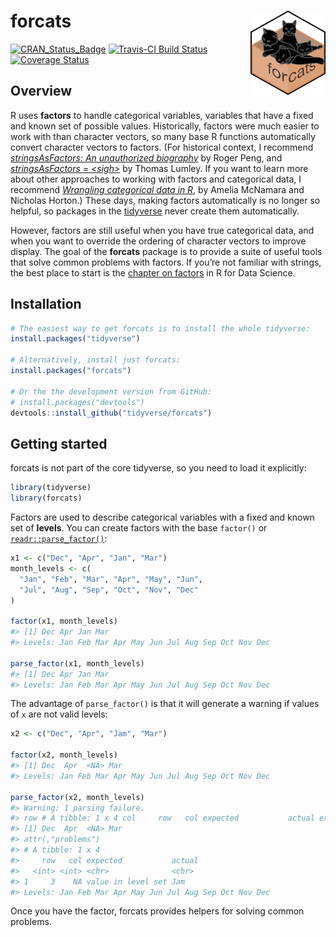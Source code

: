 
<!-- README.md is generated from README.Rmd. Please edit that file -->

# forcats <img src="man/figures/logo.png" align="right" />

[![CRAN\_Status\_Badge](http://www.r-pkg.org/badges/version/forcats)](https://cran.r-project.org/package=forcats)
[![Travis-CI Build
Status](https://travis-ci.org/tidyverse/forcats.svg?branch=master)](https://travis-ci.org/tidyverse/forcats)
[![Coverage
Status](https://img.shields.io/codecov/c/github/tidyverse/forcats/master.svg)](https://codecov.io/github/tidyverse/forcats?branch=master)

## Overview

R uses **factors** to handle categorical variables, variables that have
a fixed and known set of possible values. Historically, factors were
much easier to work with than character vectors, so many base R
functions automatically convert character vectors to factors. (For
historical context, I recommend [*stringsAsFactors: An unauthorized
biography*](http://simplystatistics.org/2015/07/24/stringsasfactors-an-unauthorized-biography/)
by Roger Peng, and [*stringsAsFactors =
\<sigh\>*](http://notstatschat.tumblr.com/post/124987394001/stringsasfactors-sigh)
by Thomas Lumley. If you want to learn more about other approaches to
working with factors and categorical data, I recommend [*Wrangling
categorical data in R*](https://peerj.com/preprints/3163/), by Amelia
McNamara and Nicholas Horton.) These days, making factors automatically
is no longer so helpful, so packages in the
[tidyverse](http://tidyverse.org) never create them automatically.

However, factors are still useful when you have true categorical data,
and when you want to override the ordering of character vectors to
improve display. The goal of the **forcats** package is to provide a
suite of useful tools that solve common problems with factors. If you’re
not familiar with strings, the best place to start is the [chapter on
factors](http://r4ds.had.co.nz/factors.html) in R for Data Science.

## Installation

``` r
# The easiest way to get forcats is to install the whole tidyverse:
install.packages("tidyverse")

# Alternatively, install just forcats:
install.packages("forcats")

# Or the the development version from GitHub:
# install.packages("devtools")
devtools::install_github("tidyverse/forcats")
```

## Getting started

forcats is not part of the core tidyverse, so you need to load it
explicitly:

``` r
library(tidyverse)
library(forcats)
```

Factors are used to describe categorical variables with a fixed and
known set of **levels**. You can create factors with the base `factor()`
or
[`readr::parse_factor()`](http://readr.tidyverse.org/reference/parse_factor.html):

``` r
x1 <- c("Dec", "Apr", "Jan", "Mar")
month_levels <- c(
  "Jan", "Feb", "Mar", "Apr", "May", "Jun", 
  "Jul", "Aug", "Sep", "Oct", "Nov", "Dec"
)

factor(x1, month_levels)
#> [1] Dec Apr Jan Mar
#> Levels: Jan Feb Mar Apr May Jun Jul Aug Sep Oct Nov Dec

parse_factor(x1, month_levels)
#> [1] Dec Apr Jan Mar
#> Levels: Jan Feb Mar Apr May Jun Jul Aug Sep Oct Nov Dec
```

The advantage of `parse_factor()` is that it will generate a warning if
values of `x` are not valid levels:

``` r
x2 <- c("Dec", "Apr", "Jam", "Mar")

factor(x2, month_levels)
#> [1] Dec  Apr  <NA> Mar 
#> Levels: Jan Feb Mar Apr May Jun Jul Aug Sep Oct Nov Dec

parse_factor(x2, month_levels)
#> Warning: 1 parsing failure.
#> row # A tibble: 1 x 4 col     row   col expected           actual expected   <int> <int> <chr>              <chr>  actual 1     3    NA value in level set Jam
#> [1] Dec  Apr  <NA> Mar 
#> attr(,"problems")
#> # A tibble: 1 x 4
#>     row   col expected           actual
#>   <int> <int> <chr>              <chr> 
#> 1     3    NA value in level set Jam   
#> Levels: Jan Feb Mar Apr May Jun Jul Aug Sep Oct Nov Dec
```

Once you have the factor, forcats provides helpers for solving common
problems.
